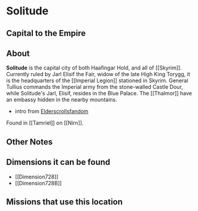 # Solitude
## Capital to the Empire 

## About
**Solitude** is the capital city of both Haafingar Hold, and all of [[Skyrim]]. Currently ruled by Jarl Elisif the Fair, widow of the late High King Torygg, it is the headquarters of the [[Imperial Legion]] stationed in Skyrim. General Tullius commands the Imperial army from the stone-walled Castle Dour, while Solitude's Jarl, Elisif, resides in the Blue Palace. The [[Thalmor]] have an embassy hidden in the nearby mountains.
- intro from [Elderscrollsfandom](https://elderscrolls.fandom.com/wiki/Solitude_(Skyrim))

Found in [[Tamriel]] on [[Nirn]].

## Other Notes

## Dimensions it can be found
- [[Dimension728]]
-  [[Dimension728B]]
## Missions that use this location
